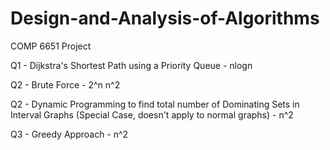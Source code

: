 # Design-and-Analysis-of-Algorithms
COMP 6651 Project


Q1 - Dijkstra's Shortest Path using a Priority Queue - nlogn

Q2 - Brute Force - 2^n n^2

Q2 - Dynamic Programming to find total number of Dominating Sets in Interval Graphs (Special Case, doesn't apply to normal graphs) - n^2

Q3 - Greedy Approach - n^2
